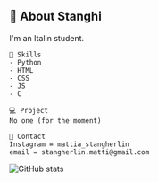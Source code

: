 ## 👋 About Stanghi
I'm an Italin student.

```
🌱 Skills
- Python
- HTML
- CSS
- JS
- C
```

```
💻 Project
No one (for the moment)
```

```
📧 Contact
Instagram = mattia_stangherlin
email = stangherlin.matti@gmail.com
```

![GitHub stats](https://github-readme-stats.vercel.app/api?username=Stanghi&show_icons=true)  


